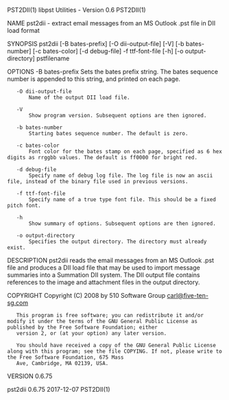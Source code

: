 PST2DII(1)                                                                    libpst Utilities - Version 0.6                                                                    PST2DII(1)

NAME
       pst2dii - extract email messages from an MS Outlook .pst file in DII load format

SYNOPSIS
       pst2dii [-B bates-prefix] [-O dii-output-file] [-V] [-b bates-number] [-c bates-color] [-d debug-file] -f ttf-font-file [-h] [-o output-directory] pstfilename

OPTIONS
       -B bates-prefix
           Sets the bates prefix string. The bates sequence number is appended to this string, and printed on each page.

       -O dii-output-file
           Name of the output DII load file.

       -V
           Show program version. Subsequent options are then ignored.

       -b bates-number
           Starting bates sequence number. The default is zero.

       -c bates-color
           Font color for the bates stamp on each page, specified as 6 hex digits as rrggbb values. The default is ff0000 for bright red.

       -d debug-file
           Specify name of debug log file. The log file is now an ascii file, instead of the binary file used in previous versions.

       -f ttf-font-file
           Specify name of a true type font file. This should be a fixed pitch font.

       -h
           Show summary of options. Subsequent options are then ignored.

       -o output-directory
           Specifies the output directory. The directory must already exist.

DESCRIPTION
       pst2dii reads the email messages from an MS Outlook .pst file and produces a DII load file that may be used to import message summaries into a Summation DII system. The DII output
       file contains references to the image and attachment files in the output directory.

COPYRIGHT
       Copyright (C) 2008 by 510 Software Group <carl@five-ten-sg.com>

       This program is free software; you can redistribute it and/or modify it under the terms of the GNU General Public License as published by the Free Software Foundation; either
       version 2, or (at your option) any later version.

       You should have received a copy of the GNU General Public License along with this program; see the file COPYING. If not, please write to the Free Software Foundation, 675 Mass
       Ave, Cambridge, MA 02139, USA.

VERSION
       0.6.75

pst2dii 0.6.75                                                                          2017-12-07                                                                              PST2DII(1)
